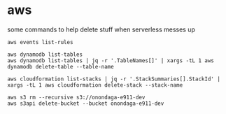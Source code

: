 # aws

some commands to help delete stuff when serverless messes up

```
aws events list-rules
```

```
aws dynamodb list-tables
aws dynamodb list-tables | jq -r '.TableNames[]' | xargs -tL 1 aws dynamodb delete-table --table-name
```

```
aws cloudformation list-stacks | jq -r '.StackSummaries[].StackId' | xargs -tL 1 aws cloudformation delete-stack --stack-name
```

```
aws s3 rm --recursive s3://onondaga-e911-dev
aws s3api delete-bucket --bucket onondaga-e911-dev
```
